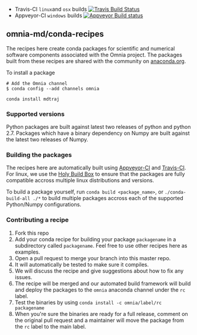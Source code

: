 * Travis-CI `linux`and `osx` builds [![Travis Build Status](https://travis-ci.org/omnia-md/conda-recipes.svg?branch=master)](https://travis-ci.org/omnia-md/conda-recipes)
* Appveyor-CI `windows` builds [![Appveyor Build status](https://ci.appveyor.com/api/projects/status/tsjbbgtobpbb4xps?svg=true)](https://ci.appveyor.com/project/rmcgibbo/conda-recipes)

omnia-md/conda-recipes
----------------------

The recipes here create conda packages for scientific and numerical software
components associated with the Omnia project. The packages built from these
recipes are shared with the community on [anaconda.org](https://anaconda.org/omnia).

To install a package
```
# Add the Omnia channel
$ conda config --add channels omnia

conda install mdtraj
```


### Supported versions

Python packages are built against latest two releases of python and python 2.7.
Packages which have a binary dependency on Numpy are built against the latest
two releases of Numpy.

### Building the packages

The recipes here are automatically built using [Appveyor-CI](http://www.appveyor.com/)
and [Travis-CI](https://travis-ci.org/). For linux, we use the
[Holy Build Box](http://phusion.github.io/holy-build-box/) to ensure that the
packages are fully compatible accross multiple linux distributions and versions.

To build a package yourself, run `conda build <package_name>`, or
`./conda-build-all ./*` to build multiple packages accross each of the
supported Python/Numpy configurations.

### Contributing a recipe

1. Fork this repo
2. Add your conda recipe for building your package `packagename` in a subdirectory called `packagename`. Feel free to use other recipes here as examples.
3. Open a pull request to merge your branch into this master repo.
4. It will automatically be tested to make sure it compiles.
5. We will discuss the recipe and give suggestions about how to fix any issues.
6. The recipe will be merged and our automated build framework will build 
   and deploy the packages to the `omnia` anaconda channel under the `rc` label.
7. Test the binaries by using `conda install -c omnia/label/rc packagename`
8. When you're sure the binaries are ready for a full release, comment on the
   original pull request and a maintainer will move the package from the `rc`
   label to the main label. 
